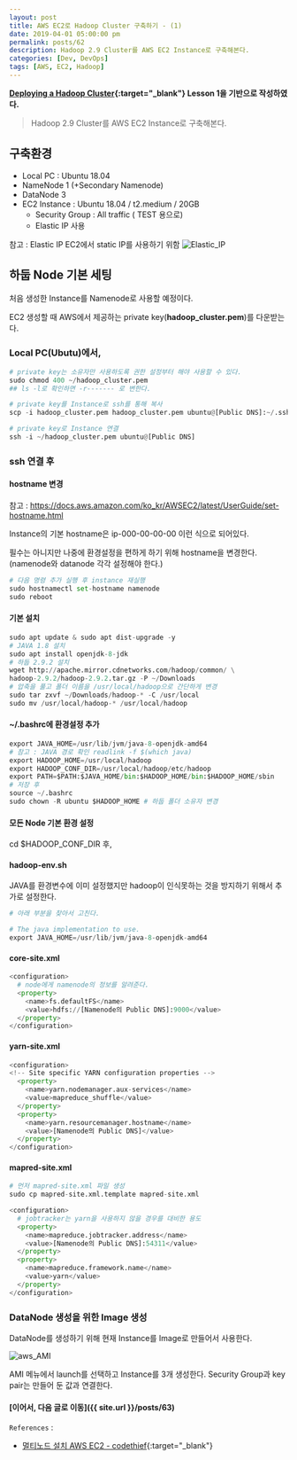 ```yaml
---
layout: post
title: AWS EC2로 Hadoop Cluster 구축하기 - (1)
date: 2019-04-01 05:00:00 pm
permalink: posts/62
description: Hadoop 2.9 Cluster를 AWS EC2 Instance로 구축해본다.
categories: [Dev, DevOps]
tags: [AWS, EC2, Hadoop]
---
```


**[Deploying a Hadoop Cluster](https://www.udacity.com/course/deploying-a-hadoop-cluster--ud1000){:target="_blank"} Lesson 1을 기반으로 작성하였다.**

> Hadoop 2.9 Cluster를 AWS EC2 Instance로 구축해본다.

## 구축환경

- Local PC : Ubuntu 18.04
- NameNode 1 (+Secondary Namenode)
- DataNode 3
- EC2 Instance : Ubuntu 18.04 / t2.medium / 20GB
    - Security Group : All traffic ( TEST 용으로)
    - Elastic IP 사용

참고 : Elastic IP EC2에서 static IP를 사용하기 위함
![Elastic_IP]({{site.baseurl}}/assets/img/aws/aws_hadoop_1.png)

## 하둡 Node 기본 세팅

처음 생성한 Instance를 Namenode로 사용할 예정이다.

EC2 생성할 때 AWS에서 제공하는 private key(**hadoop_cluster.pem**)를 다운받는다.

### Local PC(Ubutu)에서,

``` python
# private key는 소유자만 사용하도록 권한 설정부터 해야 사용할 수 있다.
sudo chmod 400 ~/hadoop_cluster.pem 
## ls -l로 확인하면 -r------- 로 변한다.

# private key를 Instance로 ssh를 통해 복사
scp -i hadoop_cluster.pem hadoop_cluster.pem ubuntu@[Public DNS]:~/.ssh

# private key로 Instance 연결
ssh -i ~/hadoop_cluster.pem ubuntu@[Public DNS]
```

### ssh 연결 후

#### hostname 변경

참고 : https://docs.aws.amazon.com/ko_kr/AWSEC2/latest/UserGuide/set-hostname.html

Instance의 기본 hostname은 ip-000-00-00-00 이런 식으로 되어있다. 

필수는 아니지만 나중에 환경설정을 편하게 하기 위해 hostname을 변경한다. (namenode와 datanode 각각 설정해야 한다.)

``` python
# 다음 명령 추가 실행 후 instance 재실행
sudo hostnamectl set-hostname namenode
sudo reboot
```

#### 기본 설치

``` python
sudo apt update & sudo apt dist-upgrade -y
# JAVA 1.8 설치
sudo apt install openjdk-8-jdk
# 하둡 2.9.2 설치
wget http://apache.mirror.cdnetworks.com/hadoop/common/ \
hadoop-2.9.2/hadoop-2.9.2.tar.gz -P ~/Downloads
# 압축을 풀고 폴더 이름을 /usr/local/hadoop으로 간단하게 변경
sudo tar zxvf ~/Downloads/hadoop-* -C /usr/local
sudo mv /usr/local/hadoop-* /usr/local/hadoop
```

#### ~/.bashrc에 환경설정 추가

``` python
export JAVA_HOME=/usr/lib/jvm/java-8-openjdk-amd64
# 참고 : JAVA 경로 확인 readlink -f $(which java)
export HADOOP_HOME=/usr/local/hadoop
export HADOOP_CONF_DIR=/usr/local/hadoop/etc/hadoop
export PATH=$PATH:$JAVA_HOME/bin:$HADOOP_HOME/bin:$HADOOP_HOME/sbin
# 저장 후
source ~/.bashrc
sudo chown -R ubuntu $HADOOP_HOME # 하둡 폴더 소유자 변경
```

#### 모든 Node 기본 환경 설정 

cd $HADOOP_CONF_DIR 후, 

#### hadoop-env.sh

JAVA를 환경변수에 이미 설정했지만 hadoop이 인식못하는 것을 방지하기 위해서 추가로 설정한다.

``` python
# 아래 부분을 찾아서 고친다.

# The java implementation to use.
export JAVA_HOME=/usr/lib/jvm/java-8-openjdk-amd64
``` 

#### core-site.xml

``` python
<configuration>
  # node에게 namenode의 정보를 알려준다.
  <property>
    <name>fs.defaultFS</name>
    <value>hdfs://[Namenode의 Public DNS]:9000</value>
  </property>
</configuration>
```

#### yarn-site.xml

``` python
<configuration>
<!-- Site specific YARN configuration properties -->
  <property>
    <name>yarn.nodemanager.aux-services</name>
    <value>mapreduce_shuffle</value>
  </property>
  <property>
    <name>yarn.resourcemanager.hostname</name>
    <value>[Namenode의 Public DNS]</value>
  </property>
</configuration>
```

#### mapred-site.xml

``` python
# 먼저 mapred-site.xml 파일 생성
sudo cp mapred-site.xml.template mapred-site.xml

<configuration>
  # jobtracker는 yarn을 사용하지 않을 경우를 대비한 용도  
  <property>
    <name>mapreduce.jobtracker.address</name>
    <value>[Namenode의 Public DNS]:54311</value>
  </property>
  <property>
    <name>mapreduce.framework.name</name>
    <value>yarn</value>
  </property>
</configuration>
```

### DataNode 생성을 위한 Image 생성

DataNode를 생성하기 위해 현재 Instance를 Image로 만들어서 사용한다.

![aws_AMI]({{site.baseurl}}/assets/img/aws/aws_hadoop_2.png)

AMI 메뉴에서 launch를 선택하고 Instance를 3개 생성한다. Security Group과 key pair는 만들어 둔 값과 연결한다.

#### [이어서, 다음 글로 이동]({{ site.url }}/posts/63)

`References` : 

* [멀티노드 설치 AWS EC2 - codethief](https://codethief.io/ko/hadoop101/){:target="_blank"}